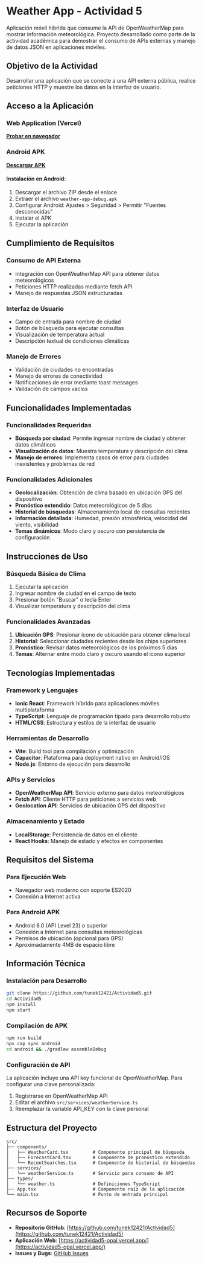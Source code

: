 # Weather App - Actividad 5

Aplicación móvil híbrida que consume la API de OpenWeatherMap para mostrar información meteorológica. Proyecto desarrollado como parte de la actividad académica para demostrar el consumo de APIs externas y manejo de datos JSON en aplicaciones móviles.

## Objetivo de la Actividad

Desarrollar una aplicación que se conecte a una API externa pública, realice peticiones HTTP y muestre los datos en la interfaz de usuario.

## Acceso a la Aplicación

### Web Application (Vercel)
**[Probar en navegador](https://actividad5-opal.vercel.app/)**

### Android APK
**[Descargar APK](https://github.com/tunek12421/Actividad5/actions/runs/17156354665/artifacts/3828527552)**

#### Instalación en Android:
1. Descargar el archivo ZIP desde el enlace
2. Extraer el archivo `weather-app-debug.apk`
3. Configurar Android: Ajustes > Seguridad > Permitir "Fuentes desconocidas"
4. Instalar el APK
5. Ejecutar la aplicación

## Cumplimiento de Requisitos

### Consumo de API Externa
- Integración con OpenWeatherMap API para obtener datos meteorológicos
- Peticiones HTTP realizadas mediante fetch API
- Manejo de respuestas JSON estructuradas

### Interfaz de Usuario
- Campo de entrada para nombre de ciudad
- Botón de búsqueda para ejecutar consultas
- Visualización de temperatura actual
- Descripción textual de condiciones climáticas

### Manejo de Errores
- Validación de ciudades no encontradas
- Manejo de errores de conectividad
- Notificaciones de error mediante toast messages
- Validación de campos vacíos

## Funcionalidades Implementadas

### Funcionalidades Requeridas
- **Búsqueda por ciudad**: Permite ingresar nombre de ciudad y obtener datos climáticos
- **Visualización de datos**: Muestra temperatura y descripción del clima
- **Manejo de errores**: Implementa casos de error para ciudades inexistentes y problemas de red

### Funcionalidades Adicionales
- **Geolocalización**: Obtención de clima basado en ubicación GPS del dispositivo
- **Pronóstico extendido**: Datos meteorológicos de 5 días
- **Historial de búsquedas**: Almacenamiento local de consultas recientes
- **Información detallada**: Humedad, presión atmosférica, velocidad del viento, visibilidad
- **Temas dinámicos**: Modo claro y oscuro con persistencia de configuración

## Instrucciones de Uso

### Búsqueda Básica de Clima
1. Ejecutar la aplicación
2. Ingresar nombre de ciudad en el campo de texto
3. Presionar botón "Buscar" o tecla Enter
4. Visualizar temperatura y descripción del clima

### Funcionalidades Avanzadas
1. **Ubicación GPS**: Presionar icono de ubicación para obtener clima local
2. **Historial**: Seleccionar ciudades recientes desde los chips superiores
3. **Pronóstico**: Revisar datos meteorológicos de los próximos 5 días
4. **Temas**: Alternar entre modo claro y oscuro usando el icono superior

## Tecnologías Implementadas

### Framework y Lenguajes
- **Ionic React**: Framework híbrido para aplicaciones móviles multiplataforma
- **TypeScript**: Lenguaje de programación tipado para desarrollo robusto
- **HTML/CSS**: Estructura y estilos de la interfaz de usuario

### Herramientas de Desarrollo
- **Vite**: Build tool para compilación y optimización
- **Capacitor**: Plataforma para deployment nativo en Android/iOS
- **Node.js**: Entorno de ejecución para desarrollo

### APIs y Servicios
- **OpenWeatherMap API**: Servicio externo para datos meteorológicos
- **Fetch API**: Cliente HTTP para peticiones a servicios web
- **Geolocation API**: Servicios de ubicación GPS del dispositivo

### Almacenamiento y Estado
- **LocalStorage**: Persistencia de datos en el cliente
- **React Hooks**: Manejo de estado y efectos en componentes

## Requisitos del Sistema

### Para Ejecución Web
- Navegador web moderno con soporte ES2020
- Conexión a Internet activa

### Para Android APK
- Android 6.0 (API Level 23) o superior
- Conexión a Internet para consultas meteorológicas
- Permisos de ubicación (opcional para GPS)
- Aproximadamente 4MB de espacio libre

## Información Técnica

### Instalación para Desarrollo
```bash
git clone https://github.com/tunek12421/Actividad5.git
cd Actividad5
npm install
npm start
```

### Compilación de APK
```bash
npm run build
npx cap sync android
cd android && ./gradlew assembleDebug
```

### Configuración de API
La aplicación incluye una API key funcional de OpenWeatherMap. Para configurar una clave personalizada:
1. Registrarse en OpenWeatherMap API
2. Editar el archivo `src/services/weatherService.ts`
3. Reemplazar la variable API_KEY con la clave personal

## Estructura del Proyecto

```
src/
├── components/
│   ├── WeatherCard.tsx         # Componente principal de búsqueda
│   ├── ForecastCard.tsx        # Componente de pronóstico extendido
│   └── RecentSearches.tsx      # Componente de historial de búsquedas
├── services/
│   └── weatherService.ts       # Servicio para consumo de API
├── types/
│   └── weather.ts              # Definiciones TypeScript
├── App.tsx                     # Componente raíz de la aplicación
└── main.tsx                    # Punto de entrada principal
```

## Recursos de Soporte

- **Repositorio GitHub**: [https://github.com/tunek12421/Actividad5](https://github.com/tunek12421/Actividad5)
- **Aplicación Web**: [https://actividad5-opal.vercel.app/](https://actividad5-opal.vercel.app/)
- **Issues y Bugs**: [GitHub Issues](https://github.com/tunek12421/Actividad5/issues)
